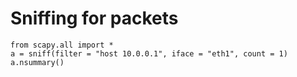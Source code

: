 <!-- TITLE: Python Scapy -->
<!-- SUBTITLE: A quick summary of Python Scapy -->

# Sniffing for packets

```text
from scapy.all import *
a = sniff(filter = "host 10.0.0.1", iface = "eth1", count = 1)
a.nsummary()

```
